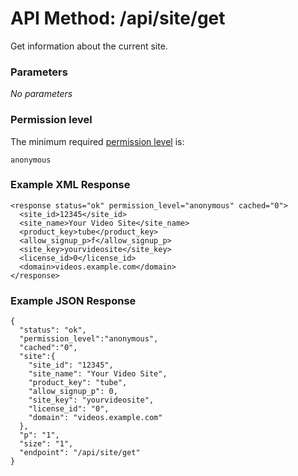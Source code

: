 # API Method: /api/site/get

Get information about the current site.


### Parameters

_No parameters_

### Permission level 

The minimum required [permission level](index#permission-level) is:

    anonymous


### Example XML Response

    <response status="ok" permission_level="anonymous" cached="0">
      <site_id>12345</site_id>
      <site_name>Your Video Site</site_name>
      <product_key>tube</product_key>
      <allow_signup_p>f</allow_signup_p>
      <site_key>yourvideosite</site_key>
      <license_id>0</license_id>
      <domain>videos.example.com</domain>
    </response>

### Example JSON Response

    {
      "status": "ok", 
      "permission_level":"anonymous",
      "cached":"0",
      "site":{
        "site_id": "12345", 
        "site_name": "Your Video Site",
        "product_key": "tube", 
        "allow_signup_p": 0, 
        "site_key": "yourvideosite", 
        "license_id": "0", 
        "domain": "videos.example.com"
      },
      "p": "1",
      "size": "1",
      "endpoint": "/api/site/get"
    }
